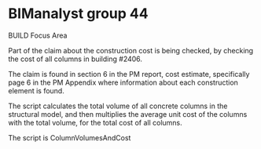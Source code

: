 # BIManalyst group 44

BUILD Focus Area

Part of the claim about the construction cost is being checked, by checking the cost of all columns in building #2406.

The claim is found in section 6 in the PM report, cost estimate, specifically page 6 in the PM Appendix where information about each construction element is found.

The script calculates the total volume of all concrete columns in the structural model, and then multiplies the average unit cost of the columns with the total volume, for the total cost of all columns.

The script is ColumnVolumesAndCost
